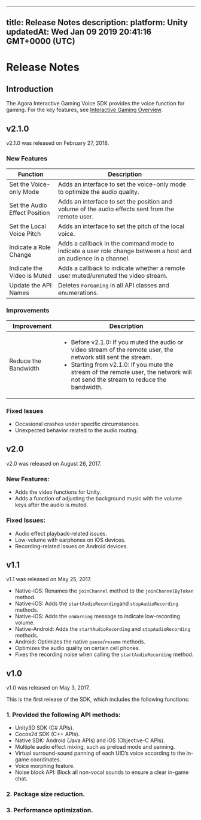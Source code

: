 
---
title: Release Notes
description: 
platform: Unity
updatedAt: Wed Jan 09 2019 20:41:16 GMT+0000 (UTC)
---
# Release Notes
## Introduction

The Agora Interactive Gaming Voice SDK provides the voice function for gaming. For the key features, see [Interactive Gaming Overview](https://docs.agora.io/en/Interactive%20Gaming/product_gaming?platform=All%20Platforms).

## v2.1.0

v2.1.0 was released on February 27, 2018. 

### New Features

<table>
<colgroup>
<col/>
<col/>
</colgroup>
<thead>
<tr><th>Function</th>
<th>Description</th>
</tr>
</thead>
<tbody>
<tr><td>Set the Voice-only Mode</td>
<td>Adds an interface to set the voice-only mode to optimize the audio quality.</td>
</tr>
<tr><td>Set the Audio Effect Position</td>
<td>Adds an interface to set the position and volume of the audio effects sent from the remote user.</td>
</tr>
<tr><td>Set the Local Voice Pitch</td>
<td>Adds an interface to set the pitch of the local voice.</td>
</tr>
<tr><td>Indicate a Role Change</td>
<td>Adds a callback in the command mode to indicate a user role change between a host and an audience in a channel.</td>
</tr>
<tr><td>Indicate the Video is Muted</td>
<td>Adds a callback to indicate whether a remote user muted/unmuted the video stream.</td>
</tr>
<tr><td>Update the API Names</td>
<td>Deletes <code>ForGaming</code> in all API classes and enumerations.</td>
</tr>
</tbody>
</table>



### Improvements

<table>
<colgroup>
<col/>
<col/>
</colgroup>
<thead>
<tr><th>Improvement</th>
<th>Description</th>
</tr>
</thead>
<tbody>
<tr><td>Reduce the Bandwidth</td>
<td>
<ul>
<li>Before v2.1.0: If you muted the audio or video stream of the remote user, the network still sent the stream.</li> 
<li>Starting from v2.1.0: If you mute the stream of the remote user, the network will not send the stream to reduce the bandwidth.</li>
</ul></td>
</tr>
</tbody>
</table>



### Fixed Issues

-   Occasional crashes under specific circumstances.
-   Unexpected behavior related to the audio routing.


## v2.0

v2.0 was released on August 26, 2017. 

### New Features:

-   Adds the video functions for Unity.
-   Adds a function of adjusting the background music with the volume keys after the audio is muted.


### Fixed Issues:

-   Audio effect playback-related issues.
-   Low-volume with earphones on iOS devices.
-   Recording-related issues on Android devices.


## v1.1

v1.1 was released on May 25, 2017. 

- Native-iOS: Renames the <code>joinChannel</code> method to the <code>joinChannelByToken</code> method.
- Native-iOS: Adds the <code>startAudioRecording</code>and <code>stopAudioRecording</code> methods.
- Native-iOS: Adds the <code>onWarning</code> message to indicate low-recording volume.
- Native-Android: Adds the <code>startAudioRecording</code> and <code>stopAudioRecording</code> methods.
- Android: Optimizes the native <code>pause</code>/<code>resume</code> methods.
- Optimizes the audio quality on certain cell phones.
- Fixes the recording noise when calling the <code>startAudioRecording</code> method.


## v1.0 

v1.0 was released on May 3, 2017.

This is the first release of the SDK, which includes the following functions:

### 1. Provided the following API methods:

- Unity3D SDK (C# APIs).
- Cocos2d SDK (C++ APIs).
- Native SDK: Android (Java APIs) and iOS (Objective-C APIs).
- Multiple audio effect mixing, such as preload mode and panning.
- Virtual surround-sound panning of each UID’s voice according to the in-game coordinates.
- Voice morphing feature.
- Noise block API: Block all non-vocal sounds to ensure a clear in-game chat.

### 2. Package size reduction.

### 3. Performance optimization.
